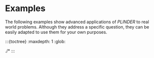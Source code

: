 # Examples

The following examples show advanced applications of *PLINDER* to real world problems.
Although they address a specific question, they can be easily adapted to use them for
your own purposes.

:::{toctree}
:maxdepth: 1
:glob:

./*
:::
